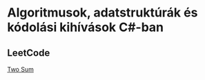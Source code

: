 # Algoritmusok, adatstruktúrák és kódolási kihívások C#-ban

## LeetCode

[Two Sum](LeetCode/Challenges.LeetCode/TwoSum/README.md)

